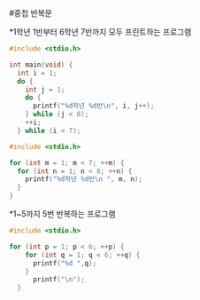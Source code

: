 #중첩 반복문

*1학년 1반부터 6학년 7반까지 모두 프린트하는 프로그램
```c
#include <stdio.h>

int main(void) {
  int i = 1;
  do {
    int j = 1;
    do {
      printf("%d학년 %d반\n", i, j++);
    } while (j < 8);
    ++i;
  } while (i < 7);
  ```
  ```c
#include <stdio.h>

 for (int m = 1; m < 7; ++m) {
    for (int n = 1; n < 8; ++n) {
      printf("%d학년 %d반\n ", m, n);
    }
  }
```
*1~5까지 5번 반복하는 프로그램
```c
#include <stdio.h>

for (int p = 1; p < 6; ++p) {
    for (int q = 1; q < 6; ++q) {
      printf("%d ",q);
    }
      printf("\n");
  }
```
